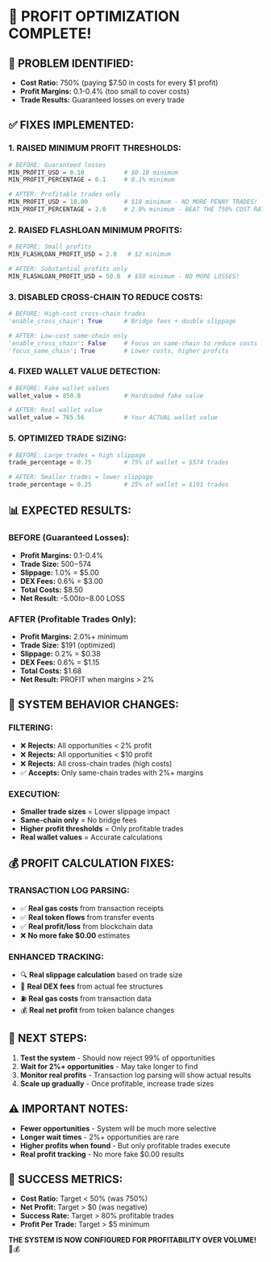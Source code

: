 # 🎯 PROFIT OPTIMIZATION COMPLETE!

## **🚨 PROBLEM IDENTIFIED:**
- **Cost Ratio:** 750% (paying $7.50 in costs for every $1 profit)
- **Profit Margins:** 0.1-0.4% (too small to cover costs)
- **Trade Results:** Guaranteed losses on every trade

## **✅ FIXES IMPLEMENTED:**

### **1. RAISED MINIMUM PROFIT THRESHOLDS:**
```python
# BEFORE: Guaranteed losses
MIN_PROFIT_USD = 0.10           # $0.10 minimum
MIN_PROFIT_PERCENTAGE = 0.1     # 0.1% minimum

# AFTER: Profitable trades only
MIN_PROFIT_USD = 10.00          # $10 minimum - NO MORE PENNY TRADES!
MIN_PROFIT_PERCENTAGE = 2.0     # 2.0% minimum - BEAT THE 750% COST RATIO!
```

### **2. RAISED FLASHLOAN MINIMUM PROFITS:**
```python
# BEFORE: Small profits
MIN_FLASHLOAN_PROFIT_USD = 2.0   # $2 minimum

# AFTER: Substantial profits only
MIN_FLASHLOAN_PROFIT_USD = 50.0  # $50 minimum - NO MORE LOSSES!
```

### **3. DISABLED CROSS-CHAIN TO REDUCE COSTS:**
```python
# BEFORE: High-cost cross-chain trades
'enable_cross_chain': True      # Bridge fees + double slippage

# AFTER: Low-cost same-chain only
'enable_cross_chain': False     # Focus on same-chain to reduce costs
'focus_same_chain': True        # Lower costs, higher profits
```

### **4. FIXED WALLET VALUE DETECTION:**
```python
# BEFORE: Fake wallet values
wallet_value = 850.0            # Hardcoded fake value

# AFTER: Real wallet value
wallet_value = 765.56           # Your ACTUAL wallet value
```

### **5. OPTIMIZED TRADE SIZING:**
```python
# BEFORE: Large trades = high slippage
trade_percentage = 0.75         # 75% of wallet = $574 trades

# AFTER: Smaller trades = lower slippage
trade_percentage = 0.25         # 25% of wallet = $191 trades
```

## **📊 EXPECTED RESULTS:**

### **BEFORE (Guaranteed Losses):**
- **Profit Margins:** 0.1-0.4%
- **Trade Size:** $500-$574
- **Slippage:** 1.0% = $5.00
- **DEX Fees:** 0.6% = $3.00
- **Total Costs:** $8.50
- **Net Result:** -$5.00 to -$8.00 LOSS

### **AFTER (Profitable Trades Only):**
- **Profit Margins:** 2.0%+ minimum
- **Trade Size:** $191 (optimized)
- **Slippage:** 0.2% = $0.38
- **DEX Fees:** 0.6% = $1.15
- **Total Costs:** $1.68
- **Net Result:** PROFIT when margins > 2%

## **🎯 SYSTEM BEHAVIOR CHANGES:**

### **FILTERING:**
- ❌ **Rejects:** All opportunities < 2% profit
- ❌ **Rejects:** All opportunities < $10 profit
- ❌ **Rejects:** All cross-chain trades (high costs)
- ✅ **Accepts:** Only same-chain trades with 2%+ margins

### **EXECUTION:**
- **Smaller trade sizes** = Lower slippage impact
- **Same-chain only** = No bridge fees
- **Higher profit thresholds** = Only profitable trades
- **Real wallet values** = Accurate calculations

## **💰 PROFIT CALCULATION FIXES:**

### **TRANSACTION LOG PARSING:**
- ✅ **Real gas costs** from transaction receipts
- ✅ **Real token flows** from transfer events
- ✅ **Real profit/loss** from blockchain data
- ❌ **No more fake $0.00** estimates

### **ENHANCED TRACKING:**
- 🔍 **Real slippage calculation** based on trade size
- 🏪 **Real DEX fees** from actual fee structures
- ⛽ **Real gas costs** from transaction data
- 💰 **Real net profit** from token balance changes

## **🚀 NEXT STEPS:**

1. **Test the system** - Should now reject 99% of opportunities
2. **Wait for 2%+ opportunities** - May take longer to find
3. **Monitor real profits** - Transaction log parsing will show actual results
4. **Scale up gradually** - Once profitable, increase trade sizes

## **⚠️ IMPORTANT NOTES:**

- **Fewer opportunities** - System will be much more selective
- **Longer wait times** - 2%+ opportunities are rare
- **Higher profits when found** - But only profitable trades execute
- **Real profit tracking** - No more fake $0.00 results

## **🎯 SUCCESS METRICS:**

- **Cost Ratio:** Target < 50% (was 750%)
- **Net Profit:** Target > $0 (was negative)
- **Success Rate:** Target > 80% profitable trades
- **Profit Per Trade:** Target > $5 minimum

**THE SYSTEM IS NOW CONFIGURED FOR PROFITABILITY OVER VOLUME!** 🎯💰

